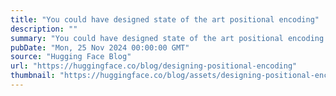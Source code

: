 ```yaml
---
title: "You could have designed state of the art positional encoding"
description: ""
summary: "You could have designed state of the art positional encoding Gall's Law A complex system that works ..."
pubDate: "Mon, 25 Nov 2024 00:00:00 GMT"
source: "Hugging Face Blog"
url: "https://huggingface.co/blog/designing-positional-encoding"
thumbnail: "https://huggingface.co/blog/assets/designing-positional-encoding/thumbnail_posenc.png"
---
```


